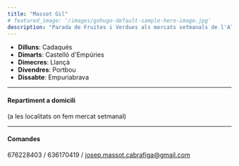 ```yaml
---
title: "Massot Gil"
# featured_image: '/images/gohugo-default-sample-hero-image.jpg'
description: "Parada de Fruites i Verdues als mercats setmanals de l'Alt Empordà"
---
```


- **Dilluns**: Cadaqués
- **Dimarts**: Castelló d'Empúries
- **Dimecres**: Llançà
- **Divendres**: Portbou
- **Dissabte**: Empuriabrava

---

#### Repartiment a domicili
(a les localitats on fem mercat setmanal)

---
#### Comandes
676228403 / 636170419 / josep.massot.cabrafiga@gmail.com
